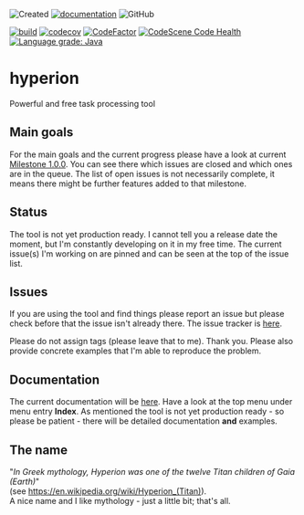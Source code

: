 ![Created](https://badges.pufler.dev/created/thomas-lehmann-private/hyperion)
[![documentation](https://img.shields.io/badge/documentation-ok-%2300ff00)](https://thomas-lehmann-private.github.io/hyperion)
![GitHub](https://img.shields.io/github/license/thomas-lehmann-private/hyperion)

[![build](https://github.com/thomas-lehmann-private/hyperion/actions/workflows/hyperion-build-actions.yml/badge.svg)](https://github.com/thomas-lehmann-private/hyperion/actions)
[![codecov](https://codecov.io/gh/thomas-lehmann-private/hyperion/branch/main/graph/badge.svg?token=FF17P27UW6)](https://codecov.io/gh/thomas-lehmann-private/hyperion)
[![CodeFactor](https://www.codefactor.io/repository/github/thomas-lehmann-private/hyperion/badge)](https://www.codefactor.io/repository/github/thomas-lehmann-private/hyperion)
[![CodeScene Code Health](https://codescene.io/projects/16089/status-badges/code-health)](https://codescene.io/projects/16089)
[![Language grade: Java](https://img.shields.io/lgtm/grade/java/g/thomas-lehmann-private/hyperion.svg?logo=lgtm&logoWidth=18)](https://lgtm.com/projects/g/thomas-lehmann-private/hyperion/context:java)

# hyperion
Powerful and free task processing tool

## Main goals

For the main goals and the current progress please have a look
at current [Milestone 1.0.0](https://github.com/thomas-lehmann-private/hyperion/issues?q=is%3Aopen+is%3Aissue+milestone%3A1.0.0).
You can see there which issues are closed and which ones are in the queue.
The list of open issues is not necessarily complete, it means there might be further
features added to that milestone.

## Status

The tool is not yet production ready.
I cannot tell you a release date the moment, but I'm constantly developing on it in my free time.
The current issue(s) I'm working on are pinned and can be seen at the top of the issue list.

## Issues

If you are using the tool and find things please report an issue but
please check before that the issue isn't already there. The issue tracker is [here](https://github.com/thomas-lehmann-private/hyperion/issues).

Please do not assign tags (please leave that to me). Thank you.
Please also provide concrete examples that I'm able to reproduce the problem.

## Documentation

The current documentation will be [here](https://thomas-lehmann-private.github.io/hyperion/).
Have a look at the top menu under menu entry **Index**. As mentioned the tool is not yet
production ready - so please be patient - there will be detailed documentation **and** examples.

## The name

"*In Greek mythology, Hyperion was one of the twelve Titan children of Gaia (Earth)*" <br/>
(see https://en.wikipedia.org/wiki/Hyperion_(Titan)). <br/>
A nice name and I like mythology - just a little bit; that's all.
